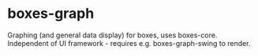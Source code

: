 # boxes-graph
Graphing (and general data display) for boxes, uses boxes-core. Independent of UI framework - requires e.g. boxes-graph-swing to render.
